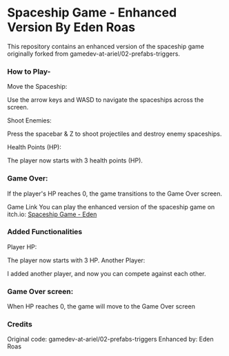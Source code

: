 # Spaceship Game - Enhanced Version By Eden Roas

This repository contains an enhanced version of the spaceship game originally forked from gamedev-at-ariel/02-prefabs-triggers. 

### How to Play-

Move the Spaceship:

Use the arrow keys and WASD to navigate the spaceships across the screen.

Shoot Enemies:

Press the spacebar & Z to shoot projectiles and destroy enemy spaceships.

Health Points (HP):

The player now starts with 3 health points (HP).

### Game Over: 

If the player's HP reaches 0, the game transitions to the Game Over screen.

Game Link
You can play the enhanced version of the spaceship game on itch.io: [Spaceship Game - Eden](https://edenxhadar.itch.io/spaceship-game-eden-roas)

### Added Functionalities

Player HP:

The player now starts with 3 HP.
Another Player:

I added another player, and now you can compete against each other.

### Game Over screen:

When HP reaches 0, the game will move to the Game Over screen

### Credits
Original code: gamedev-at-ariel/02-prefabs-triggers
Enhanced by: Eden Roas
